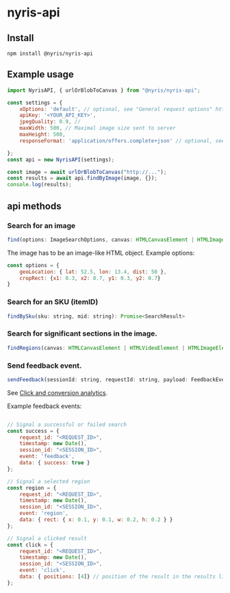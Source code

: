 # nyris-api

## Install

```shell script
npm install @nyris/nyris-api
```

## Example usage

```javascript
import NyrisAPI, { urlOrBlobToCanvas } from "@nyris/nyris-api";

const settings = {
    xOptions: 'default', // optional, see "General request options" https://docs.nyris.io/#general-request-options for available options
    apiKey: '<YOUR_API_KEY>',
    jpegQuality: 0.9, // 
    maxWidth: 500, // Maximal image size sent to server
    maxHeight: 500,
    responseFormat: 'application/offers.complete+json' // optional, see "Response type" https://docs.nyris.io/#response-type

};
const api = new NyrisAPI(settings);

const image = await urlOrBlobToCanvas("http://...");
const results = await api.findByImage(image, {});
console.log(results);
```

## api methods


### Search for an image
```typescript
find(options: ImageSearchOptions, canvas: HTMLCanvasElement | HTMLImageElement | HTMLVideoElement, filters?: Filter[], xOptions?: any) : Promise<SearchResult>
```

The image has to be an image-like HTML object.
Example options:
```javascript
const options = {
    geoLocation: { lat: 52.5, lon: 13.4, dist: 50 },
    cropRect: {x1: 0.3, x2: 0.7, y1: 0.3, y2: 0.7}
}
```

### Search for an SKU (itemID)

```javascript
findBySku(sku: string, mid: string): Promise<SearchResult>
```

### Search for significant sections in the image.
```javascript
findRegions(canvas: HTMLCanvasElement | HTMLVideoElement | HTMLImageElement): Promise<Region[]>
```

### Send feedback event.

```javascript
sendFeedback(sessionId: string, requestId: string, payload: FeedbackEventPayload)
```

See [Click and conversion analytics](https://docs.nyris.io/#click-and-conversion-analytics).

Example feedback events:
```javascript

// Signal a successful or failed search
const success = {
    request_id: "<REQUEST_ID>",
    timestamp: new Date(),
    session_id: "<SESSION_ID>",
    event: 'feedback',
    data: { success: true }
};

// Signal a selected region
const region = {
    request_id: "<REQUEST_ID>",
    timestamp: new Date(),
    session_id: "<SESSION_ID>",
    event: 'region',
    data: { rect: { x: 0.1, y: 0.1, w: 0.2, h: 0.2 } }
};

// Signal a clicked result
const click = {
    request_id: "<REQUEST_ID>",
    timestamp: new Date(),
    session_id: "<SESSION_ID>",
    event: 'click',
    data: { positions: [4]} // position of the result in the results list
};
```


